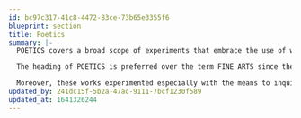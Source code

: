 ```yaml
---
id: bc97c317-41c8-4472-83ce-73b65e3355f6
blueprint: section
title: Poetics
summary: |-
  POETICS covers a broad scope of experiments that embrace the use of words, sounds, experiences and actions using the visual language to create poetic experiences. Works are based on the theories and principles of Concretism in which the means serve to draw out the essence and spirit from what is presented and experienced. In this topic the nature of experiences such as concrete poetry, visual systems, bookworks, documentations, events, etc., characterize the work.

  The heading of POETICS is preferred over the term FINE ARTS since the latter tends to link more with traditional references like painting,drawing, and sculpture. Rather, POETICS embraces a broader scope of work that includes the creative experiments with words, sound and activities. This also reflects Tom’s interests since the 1960s in the so-called avant-garde. He participated in such activities like Concrete Poetry, Fluxus and Mailartwhich purposely looked to break away from tradition, established conventions, habit and the limits of the conditioned mind. 

  Moreover, these works experimented especially with the means to inquire deeper into the nature of CONCRETISM. This term was first formulated by Theo van Doesburg in 1930 as Concrete Art. Van Doesburg, as leader of the 1930s De Stijl group in Holland that included Piet Mondrian, felt it necessary to differentiate between his vision of “abstract” art and that of other works, wherein artists of that time also used abstract shapes. He basically tried to clarify that the art the De Stijl group made was not merely based on the abstraction of shapes relative to forms seen in the external world; rather their abstract shapes were meant to represent the “invisible” or “spirit” that was felt to be within the objects viewed and experienced in the external world. (See THEORETICS for more information on Concretism.)
updated_by: 241dc15f-5b2a-47ac-9111-7bcf1230f589
updated_at: 1641326244
---
```

